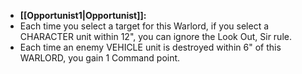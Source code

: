 - **[[Opportunist1\|Opportunist]]:**
- Each time you select a target for this Warlord, if you select a CHARACTER unit within 12", you can ignore the Look Out, Sir rule.
- Each time an enemy VEHICLE unit is destroyed within 6" of this WARLORD, you gain 1 Command point.